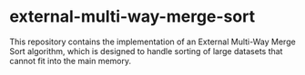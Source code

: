 # external-multi-way-merge-sort
This repository contains the implementation of an External Multi-Way Merge Sort algorithm, which is designed to handle sorting of large datasets that cannot fit into the main memory. 
